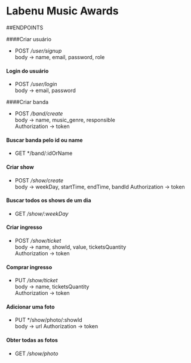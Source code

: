 # Labenu Music Awards

##ENDPOINTS

####Criar usuário
*  POST */user/signup* <br>
body -> name, email, password, role

#### Login do usuário
* POST */user/login* <br>
  body -> email, password

####Criar banda
* POST */band/create* <br>
  body -> name, music_genre, responsible <br>
  Authorization -> token

#### Buscar banda pelo id ou name
* GET */band/:idOrName

#### Criar show
* POST */show/create* <br>
  body -> weekDay, startTime, endTime, bandId
  Authorization -> token

#### Buscar todos os shows de um dia
* GET */show/:weekDay*

#### Criar ingresso
* POST */show/ticket* <br>
	body -> name, showId, value, ticketsQuantity <br>
  Authorization -> token

#### Comprar ingresso
* PUT */show/ticket* <br>
	body -> name, ticketsQuantity <br>
  Authorization -> token

#### Adicionar uma foto
* PUT */show/photo/:showId <br>
	body -> url
  Authorization -> token

#### Obter todas as fotos
* GET */show/photo* <br>
	